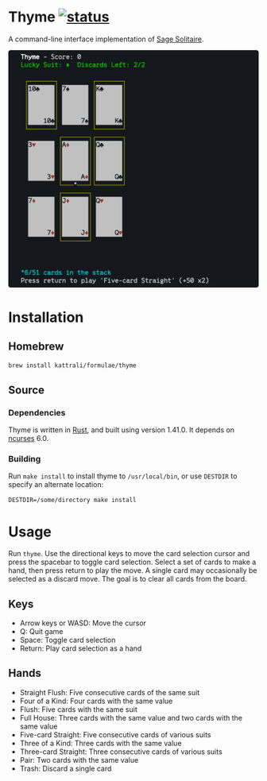 # Thyme [![status](https://travis-ci.org/kattrali/thyme.svg?branch=master)](https://travis-ci.org/kattrali/thyme)

A command-line interface implementation of [Sage Solitaire](http://sagesolitaire.com).

<img src="thyme.png" width="532" alt="screenshot"/>

# Installation

## Homebrew

    brew install kattrali/formulae/thyme

## Source

### Dependencies

Thyme is written in [Rust](http://rust-lang.org), and built using version
1.41.0. It depends on [ncurses](https://www.gnu.org/software/ncurses) 6.0.

### Building

Run `make install` to install thyme to `/usr/local/bin`, or use `DESTDIR` to specify
an alternate location:

    DESTDIR=/some/directory make install

# Usage

Run `thyme`. Use the directional keys to move the card selection cursor and
press the spacebar to toggle card selection. Select a set of cards to make a
hand, then press return to play the move. A single card may occasionally be
selected as a discard move. The goal is to clear all cards from the board.

## Keys

* Arrow keys or WASD: Move the cursor
* Q: Quit game
* Space: Toggle card selection
* Return: Play card selection as a hand

## Hands

* Straight Flush: Five consecutive cards of the same suit
* Four of a Kind: Four cards with the same value
* Flush: Five cards with the same suit
* Full House: Three cards with the same value and two cards with the same value
* Five-card Straight: Five consecutive cards of various suits
* Three of a Kind: Three cards with the same value
* Three-card Straight: Three consecutive cards of various suits
* Pair: Two cards with the same value
* Trash: Discard a single card
